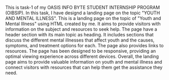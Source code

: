 This is task-1 of my OASIS INFO BYTE STUDENT INTERNSHIP PROGRAM (OIBSIP). In this task, I have designd a landing page on the topic "YOUTH AND MENTAL ILLNESS".
This is a landing page on the topic of "Youth and Mental Illness" using HTML created by me. It aims to provide visitors with information on the subject and resources to seek help. The page have a header section with its main topic as heading. It includes sections that discuss the different mental illnesses that affect youth and the causes, symptoms, and treatment options for each. The page also provides links to resources. The page has been designed to be responsive, providing an optimal viewing experience across different devices. Overall, the landing page aims to provide valuable information on youth and mental illness and connect visitors with resources that can help them get the assistance they need.
